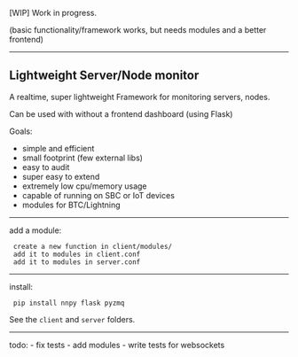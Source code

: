 
[WIP]
Work in progress.

(basic functionality/framework works, but needs  modules and a better frontend)

------------------------

Lightweight Server/Node monitor
---------------

A realtime, super lightweight Framework for monitoring servers, nodes.

Can be used with without a frontend dashboard (using Flask)


Goals:
- simple and efficient
- small footprint (few external libs)
- easy to audit
- super easy to extend
- extremely low cpu/memory usage
- capable of running on SBC or IoT devices
- modules for BTC/Lightning


------------
add a module:

     create a new function in client/modules/
     add it to modules in client.conf
     add it to modules in server.conf

-----------
install:

     pip install nnpy flask pyzmq


See the `client` and `server` folders.


---------

todo:
    - fix tests
    - add modules
    - write tests for websockets
